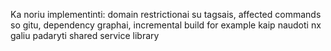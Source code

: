 Ka noriu implementinti:
domain restrictionai su tagsais,
affected commands so gitu,
dependency graphai,
incremental build
for example kaip naudoti nx galiu padaryti shared service library
